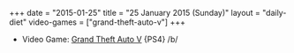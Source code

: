+++
date = "2015-01-25"
title = "25 January 2015 (Sunday)"
layout = "daily-diet"
video-games = ["grand-theft-auto-v"]
+++


* Video Game: [Grand Theft Auto V](/video-games/grand-theft-auto-v) {PS4} /b/